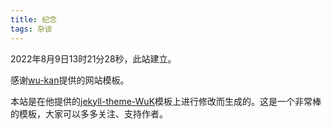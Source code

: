 ```yaml
---
title: 纪念
tags: 杂谈
---
```


2022年8月9日13时21分28秒，此站建立。

感谢[wu-kan](https://github.com/wu-kan)提供的网站模板。

本站是在他提供的[jekyll-theme-WuK](https://wu-kan.cn/2020/02/22/jekyll-theme-WuK/)模板上进行修改而生成的。这是一个非常棒的模板，大家可以多多关注、支持作者。